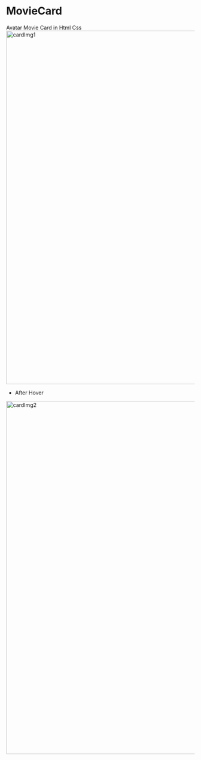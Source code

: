 # MovieCard
Avatar Movie Card in Html Css
<img width="945" alt="cardImg1" src="https://user-images.githubusercontent.com/61617566/205443087-01af6e23-4a17-4d8e-a489-fe259bdae4e0.png">

* After Hover
<img width="944" alt="cardImg2" src="https://user-images.githubusercontent.com/61617566/205443092-6b4d3f2c-8cfd-4f58-b3dd-3d8adca99146.png">
